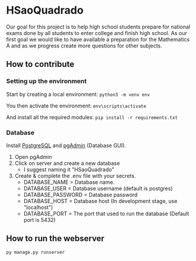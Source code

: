 # HSaoQuadrado
Our goal for this project is to help high school students prepare for national exams done by all students to enter college and finish high school.
As our first goal we would like to have available a preparation for the Mathematics A and as we progress create more questions for other subjects.

##  How  to contribute

### Setting up the environment

Start by  creating a local environment: 
`python3 -m venv env`

You  then activate the environment:
`env\scripts\activate`

And install all the required modules:
`pip install -r requirements.txt`

### Database
Install [PostgreSQL](https://www.postgresql.org/download/) and [pgAdmin](https://www.pgadmin.org/download/) (Database GUI).

1. Open pgAdmin
2. Click on server and create a new database
    - I suggest naming it "HSaoQuadrado" 
3. Create & complete the .env file with your secrets.
    - DATABASE_NAME = Database name.
    - DATABASE_USER = Database username (default is postgres)
    - DATABASE_PASSWORD = Database password
    - DATABASE_HOST = Database host (In development stage, use "localhost")
    - DATABASE_PORT = The port that used to run the database (Default port is 5432)

## How to run the  webserver
	py manage.py runserver
